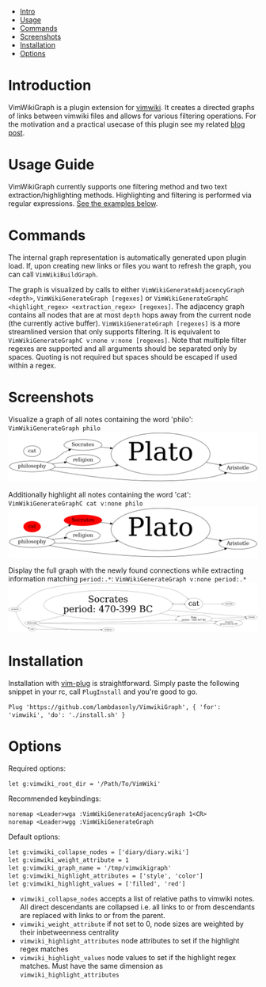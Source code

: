 - [Intro](#introduction)
- [Usage](#usage-guide)
- [Commands](#commands)
- [Screenshots](#screenshots)
- [Installation](#installation)
- [Options](#options)

# Introduction
VimWikiGraph is a plugin extension for [vimwiki](https://github.com/vimwiki/vimwiki). 
It creates a directed graphs of links between vimwiki files and allows for various
filtering operations. For the motivation and a practical usecase of this plugin see
my related [blog post](https://padawansperegrinations.wordpress.com/2022/06/25/was-socrates-a-cat/).

# Usage Guide
VimWikiGraph currently supports one filtering method and two text extraction/highlighting methods.
Highlighting and filtering is performed via regular expressions. [See the examples below](#screenshots).

# Commands
The internal graph representation is automatically generated upon plugin load. If, upon creating 
new links or files you want to refresh the graph, you can call `VimWikiBuildGraph`.

The graph is visualized by calls to either `VimWikiGenerateAdjacencyGraph <depth>`,
`VimWikiGenerateGraph [regexes]` or `VimWikiGenerateGraphC <highlight_regex> <extraction_regex> [regexes]`.
The adjacency graph contains all nodes that are at most `depth` hops away from the current node (the
currently active buffer). `VimWikiGenerateGraph [regexes]` is a more streamlined version that only supports
filtering. It is equivalent to `VimWikiGenerateGraphC v:none v:none [regexes]`. Note that multiple filter regexes are
supported and all arguments should be separated only by spaces. Quoting is not required but spaces should be
escaped if used within a regex. 

# Screenshots
Visualize a graph of all notes containing the word 'philo': 
`VimWikiGenerateGraph philo`
![basic](screenshots/vimwikigraph2.png)

Additionally highlight all notes containing the word 'cat': 
`VimWikiGenerateGraphC cat v:none philo`
![highlights](screenshots/vimwikigraph3.png)

Display the full graph with the newly found connections while extracting information matching `period:.*`: 
`VimWikiGenerateGraph v:none period:.*`
![extraction](screenshots/vimwikigraph5.png)

# Installation
Installation with [vim-plug](https://github.com/junegunn/vim-plug) is straightforward. 
Simply paste the following snippet in your rc, call `PlugInstall` and you're good to go.
```
Plug 'https://github.com/lambdasonly/VimwikiGraph', { 'for': 'vimwiki', 'do': './install.sh' }
```

# Options
Required options:
```
let g:vimwiki_root_dir = '/Path/To/VimWiki'
```

Recommended keybindings:
```
noremap <Leader>wga :VimWikiGenerateAdjacencyGraph 1<CR>
noremap <Leader>wgg :VimWikiGenerateGraph
```

Default options:
```
let g:vimwiki_collapse_nodes = ['diary/diary.wiki']
let g:vimwiki_weight_attribute = 1
let g:vimwiki_graph_name = '/tmp/vimwikigraph'
let g:vimwiki_highlight_attributes = ['style', 'color']
let g:vimwiki_highlight_values = ['filled', 'red']
```
- `vimwiki_collapse_nodes` accepts a list of relative paths to vimwiki notes. 
  All direct descendants are collapsed i.e. all links to or from descendants 
  are replaced with links to or from the parent.
- `vimwiki_weight_attribute` if not set to 0, node sizes are weighted by their inbetweenness centrality
- `vimwiki_highlight_attributes` node attributes to set if the highlight regex matches
- `vimwiki_highlight_values` node values to set if the highlight regex matches. Must have the same dimension
  as `vimwiki_highlight_attributes`

